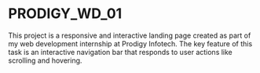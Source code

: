# PRODIGY_WD_01
This project is a responsive and interactive landing page created as part of my web development internship at Prodigy Infotech. The key feature of this task is an interactive navigation bar that responds to user actions like scrolling and hovering.
